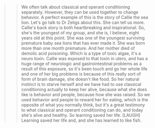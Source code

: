 >> We often talk about classical and operant conditioning separately. However,
they can be used together to change behavior. A perfect example of this is the
story of Callie the sea lion. Let's go talk to Dr Zeligs about this. She can
tell us more.
>> Callie's back story is both heartbreaking and inspirational. So, she's the
youngest of my group, and she is, I believe, eight years old at this point. She
was one of the youngest surviving premature baby sea lions that has ever made
it. She was born more than one month premature. And her mother died of demolic
acid poisoning. Which is a type of toxic algae, it's a neuro toxin. Callie was
exposed to that toxin in utero, and has a huge range of neurologic and
gastrointestinal problems as a result of this exposure, so it's been touch and
go her whole life and one of her big problems is because of this really sort of
form of brain damage, she doesn't like food. So her natural instinct is to
starve herself and we have had to use classical conditioning actually to keep
her alive, because what she does like is behavior and people, because how she
was raised. So we used behavior and people to reward her for eating, which is
the opposite of what you normally think, but it's a great testimony to what
classical and operant conditioning can do, and today she's alive and healthy.
>> So learning saved her life.
>> [LAUGH]
Learning saved her life and, and she has learned to like fish.
